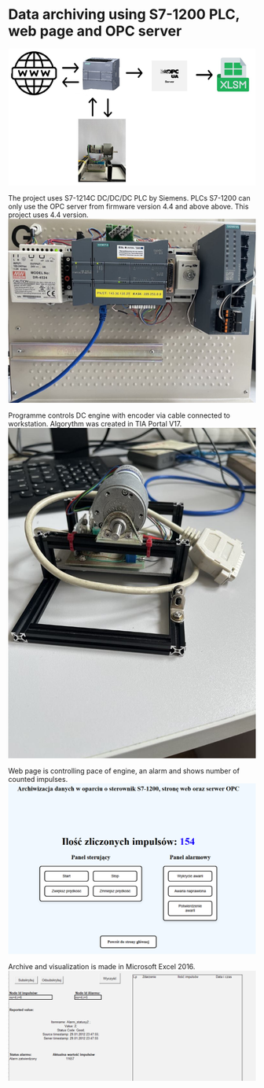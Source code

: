 # Data archiving using S7-1200 PLC, web page and OPC server

![Concept](https://github.com/kcha01/Data_archiving_S7-1200PLC_WebPage_OPCServer/blob/main/Screenshots/concept.PNG?raw=true)

The project uses S7-1214C DC/DC/DC PLC by Siemens.
PLCs S7-1200 can only use the OPC server from firmware version 4.4 and above above. This project uses 4.4 version.
![Workstation](https://github.com/kcha01/Data_archiving_S7-1200PLC_WebPage_OPCServer/blob/main/Screenshots/workstation.jpg?raw=true)

Programme controls DC engine with encoder via cable connected to workstation. Algorythm was created in TIA Portal V17.
![DC engine with encoder](https://github.com/kcha01/Data_archiving_S7-1200PLC_WebPage_OPCServer/blob/main/Screenshots/engine.jpg?raw=true)

Web page is controlling pace of engine, an alarm and shows number of counted impulses.
![Web page](https://github.com/kcha01/Data_archiving_S7-1200PLC_WebPage_OPCServer/blob/main/Screenshots/control_pannel.png?raw=true)

Archive and visualization is made in Microsoft Excel 2016.
![Archive](https://github.com/kcha01/Data_archiving_S7-1200PLC_WebPage_OPCServer/blob/main/Screenshots/archive.PNG?raw=true)
